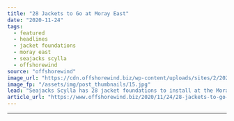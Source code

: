 ```yaml
---
title: "28 Jackets to Go at Moray East"
date: "2020-11-24"
tags: 
  - featured
  - headlines
  - jacket foundations
  - moray east
  - seajacks scylla
  - offshorewind
source: "offshorewind"
image_url: "https://cdn.offshorewind.biz/wp-content/uploads/sites/2/2020/09/24162954/Moray-East-jacket-foundation.jpg"
image_fp: "/assets/img/post_thumbnails/15.jpg"
lead: "Seajacks Scylla has 28 jacket foundations to install at the Moray East offshore wind"
article_url: "https://www.offshorewind.biz/2020/11/24/28-jackets-to-go-at-moray-east/"
---
```


---
